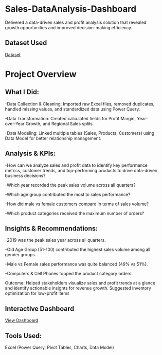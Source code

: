 # Sales-DataAnalysis-Dashboard
Delivered a data-driven sales and profit analysis solution that revealed growth opportunities and improved decision-making efficiency.
## Dataset Used
<a href="https://github.com/rahbar8819/Sales-Data-Analysis-Dashboard/blob/main/Transactions.xlsx">Dataset</a>
# Project Overview
## What I Did:

-Data Collection & Cleaning: Imported raw Excel files, removed duplicates, handled missing values, and standardized data using Power Query.

-Data Transformation: Created calculated fields for Profit Margin, Year-over-Year Growth, and Regional Sales splits.

-Data Modeling: Linked multiple tables (Sales, Products, Customers) using Data Model for better relationship management.

## Analysis & KPIs:

-How can we analyze sales and profit data to identify key performance metrics, customer trends, and top-performing products to drive data-driven business decisions?

-Which year recorded the peak sales volume across all quarters?

-Which age group contributed the most to sales performance?

-How did male vs female customers compare in terms of sales volume?

-Which product categories received the maximum number of orders?

## Insights & Recommendations:

-2019 was the peak sales year across all quarters.

-Old Age Group (51-100) contributed the highest sales volume among all gender groups.

-Male vs Female sales performance was quite balanced (49% vs 51%).

-Computers & Cell Phones topped the product category orders.

Outcome: Helped stakeholders visualize sales and profit trends at a glance and identify actionable insights for revenue growth.
Suggested inventory optimization for low-profit items

## Interactive Dashboard
<a href="https://github.com/rahbar8819/Sales-Data-Analysis-Dashboard/blob/main/FirstSalesDashboard.JPG">View Dashboard</a>

## Tools Used: 
Excel (Power Query, Pivot Tables, Charts, Data Model)
